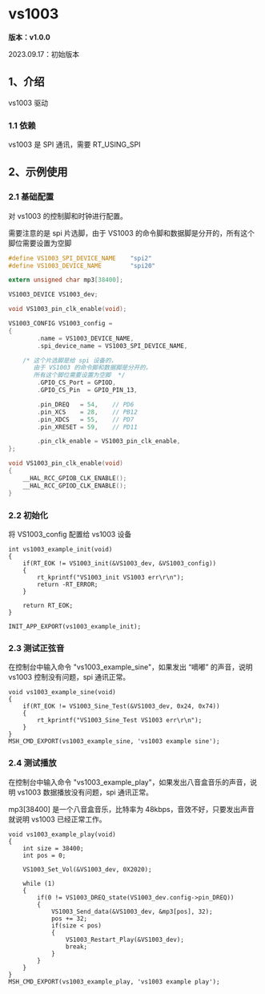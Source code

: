 # vs1003

**版本：v1.0.0**

2023.09.17：初始版本

## 1、介绍

vs1003 驱动

### 1.1 依赖

vs1003 是 SPI 通讯，需要 RT_USING_SPI

## 2、示例使用

### 2.1 基础配置

对 vs1003 的控制脚和时钟进行配置。

需要注意的是 spi 片选脚，由于 VS1003 的命令脚和数据脚是分开的，所有这个脚位需要设置为空脚 

```c
#define VS1003_SPI_DEVICE_NAME    "spi2"
#define VS1003_DEVICE_NAME        "spi20"

extern unsigned char mp3[38400];

VS1003_DEVICE VS1003_dev;

void VS1003_pin_clk_enable(void);

VS1003_CONFIG VS1003_config = 
{
        .name = VS1003_DEVICE_NAME,
        .spi_device_name = VS1003_SPI_DEVICE_NAME,

    /* 这个片选脚是给 spi 设备的，
       由于 VS1003 的命令脚和数据脚是分开的，
       所有这个脚位需要设置为空脚  */
        .GPIO_CS_Port = GPIOD,
        .GPIO_CS_Pin  = GPIO_PIN_13,

        .pin_DREQ   = 54,    // PD6
        .pin_XCS    = 28,    // PB12
        .pin_XDCS   = 55,    // PD7
        .pin_XRESET = 59,    // PD11

        .pin_clk_enable = VS1003_pin_clk_enable,
};

void VS1003_pin_clk_enable(void)
{
    __HAL_RCC_GPIOB_CLK_ENABLE();
    __HAL_RCC_GPIOD_CLK_ENABLE();
}
```

### 2.2 初始化

将 VS1003_config 配置给 vs1003 设备

```
int vs1003_example_init(void)
{
    if(RT_EOK != VS1003_init(&VS1003_dev, &VS1003_config))
    {
        rt_kprintf("VS1003_init VS1003 err\r\n");
        return -RT_ERROR;
    }

    return RT_EOK;
}

INIT_APP_EXPORT(vs1003_example_init);
```

### 2.3 测试正弦音

在控制台中输入命令 "vs1003_example_sine"，如果发出 “嘀嘟” 的声音，说明 vs1003 控制没有问题，spi 通讯正常。

```
void vs1003_example_sine(void)
{
    if(RT_EOK != VS1003_Sine_Test(&VS1003_dev, 0x24, 0x74))
    {
        rt_kprintf("VS1003_Sine_Test VS1003 err\r\n");
    }
}
MSH_CMD_EXPORT(vs1003_example_sine, 'vs1003 example sine');
```

### 2.4 测试播放

在控制台中输入命令 "vs1003_example_play"，如果发出八音盒音乐的声音，说明 vs1003 数据播放没有问题，spi 通讯正常。

mp3[38400] 是一个八音盒音乐，比特率为 48kbps，音效不好，只要发出声音就说明 vs1003 已经正常工作。

```
void vs1003_example_play(void)
{
    int size = 38400;
    int pos = 0;

    VS1003_Set_Vol(&VS1003_dev, 0X2020);

    while (1)
    {
        if(0 != VS1003_DREQ_state(VS1003_dev.config->pin_DREQ))
        {
            VS1003_Send_data(&VS1003_dev, &mp3[pos], 32);
            pos += 32;
            if(size < pos)
            {
                VS1003_Restart_Play(&VS1003_dev);
                break;
            }
        }
    }
}
MSH_CMD_EXPORT(vs1003_example_play, 'vs1003 example play');
```

